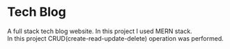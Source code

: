 # Tech Blog
 A full stack tech blog website. In this project I used MERN stack.<br>
 In this project CRUD(create-read-update-delete) operation was performed.
